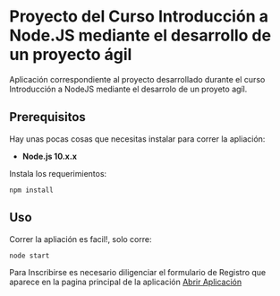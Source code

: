 # Proyecto del Curso Introducción a Node.JS mediante el desarrollo de un proyecto ágil

Aplicación correspondiente al proyecto desarrollado durante el curso Introducción a NodeJS mediante el desarrolo de un proyeto agíl.

## Prerequisitos
Hay unas pocas cosas que necesitas instalar para correr la apliación:

* **Node.js 10.x.x**

Instala los requerimientos:

```
npm install 
```

## Uso
Correr la apliación es facil!, solo corre:

```
node start
```

Para Inscribirse es necesario diligenciar el formulario de Registro que aparece en la pagina principal de la aplicación
[Abrir Aplicación](https://proyectomongo-nodejs.herokuapp.com/)
